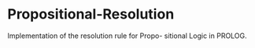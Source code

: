 # Propositional-Resolution
Implementation of the resolution rule for Propo- sitional Logic in PROLOG.
